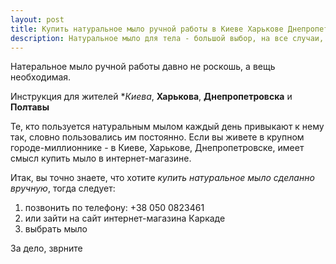 ```yaml
---
layout: post
title: Купить натуральное мыло ручной работы в Киеве Харькове Днепропетровске
description: Натуральное мыло для тела - большой выбор, на все случаи, контусьтант поможет подобрать
---
```


Натeральное мыло ручной работы давно не роскошь, а вещь необходимая. 

Инструкция для жителей **Киева*, **Харькова**, **Днепропетровска** и **Полтавы**

<!--more-->

Те, кто пользуется натуральным мылом каждый день привыкают к нему так, словно пользовались им постоянно. Если вы живете в крупном городе-миллионнике - в Киеве, Харькове, Днепропетровске, имеет смысл купить мыло в интернет-магазине.



Итак, вы точно знаете, что хотите *купить натуральное мыло сделанно вручную*, тогда следует:

1. позвонить по телефону: +38 050 0823461 
2. или зайти на сайт интернет-магазина Каркаде 
3. выбрать мыло

За дело, зврните
